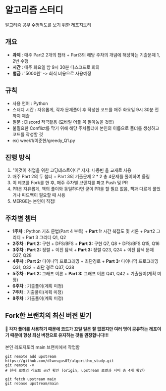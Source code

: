 # 알고리즘 스터디 

알고리즘 공부 수행척도를 보기 위한 레포지토리

## 개요
- **과제** : 매주 Part2 2개의 챕터 + Part3의 해당 주차의 개념에 해당하는 기출문제 1, 2번 수행
- **시간** : 매주 화요일 밤 9시 30분 디스코드로 회의
- **벌금** : '5000원' -> 회식 비용으로 사용예정

## 규칙
- 사용 언어 : Python
- 스터디 시간 : 자유롭게, 각자 문제풀이 후 작성한 코드를 매주 화요일 9시 30분 전까지 제출
- 질문 : Discord 적극활용 (모바일 어플 꼭 깔아놓을 것!!!)
- 불필요한 Conflict를 막기 위해 해당 주차폴더에 본인의 이름으로 폴더를 생성하고 코드를 작성할 것 
- ex) week1/이준현/greedy_Q1.py

## 진행 방식
1. "이것이 취업을 위한 코딩테스트이다" 저자: 나동빈 을 교재로 사용
2. 매주 Part 2의 두 챕터 + Part 3의 기출문제 2 * 2 총 4문제를 풀이하여 올림
3. 이 레포를 Fork를 한 후, 매주 주차별 브랜치를 파고 Push 및 PR
4. PR은 자유롭게, 책의 풀이와 동일하다면 굳이 PR을 할 필요 없음, 책과 다르게 풀었거나 피드백이 필요할 때 사용
5. MERGE는 본인이 직접!

## 주차별 챕터
- **1주차** : Python 기초 문법(Part 4 부록) + **Part 1:** 시간 복잡도 및 서론 + Part2 그리디 + Part 3 그리디 Q1, Q2
- **2주차** : **Part 2:** 구현 + DFS/BFS + **Part 3:** 구현 Q7, Q8 + DFS/BFS Q15, Q16
- **3주차** : **Part 2:** 정렬 + 이진 탐색 + **Part 3:** 정렬 Q23, Q24 + 이진 탐색 문제 Q27, Q28
- **4주차** : **Part 2:** 다이나믹 프로그래밍 + 최단경로 + **Part 3:** 다이나믹 프로그래밍 Q31, Q32 + 최단 경로 Q37, Q38
- **5주차** : **Part 2:** 그래프 이론 + **Part 3:** 그래프 이론 Q41, Q42 + 기출풀이(계획 미정)
- **6주차** : 기출풀이(계획 미정)
- **7주차** : 기출풀이(계획 미정)
- **8주차** : 기출풀이(계획 미정)

## Fork한 브랜치의 최신 버전 받기

#### 📍 각자 폴더를 사용하기 때문에 코드가 꼬일 일은 잘 없겠지만 여러 명이 공유하는 레포이기 때문에 항상 최신 버전으로 유지하는 것을 권장합니다!!!

본인 레포지토리 main 브랜치에서 작업함

```
git remote add upstream https://github.com/dlwnsgus07/algorithm_study.git
git remote -v
# 현재 로컬의 리모트 공간 확인 (origin, upstream 로컬과 서버 총 4개 확인)

git fetch upstream main
git rebase upstream/main
```
